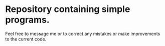 # Repository containing simple programs.
Feel free to message me or to correct any mistakes or make improvements to the current code.
